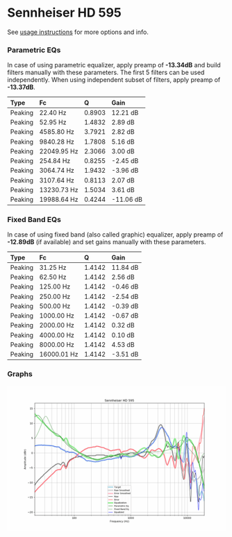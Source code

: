 # Sennheiser HD 595
See [usage instructions](https://github.com/jaakkopasanen/AutoEq#usage) for more options and info.

### Parametric EQs
In case of using parametric equalizer, apply preamp of **-13.34dB** and build filters manually
with these parameters. The first 5 filters can be used independently.
When using independent subset of filters, apply preamp of **-13.37dB**.

| Type    | Fc          |      Q | Gain      |
|:--------|:------------|:-------|:----------|
| Peaking | 22.40 Hz    | 0.8903 | 12.21 dB  |
| Peaking | 52.95 Hz    | 1.4832 | 2.89 dB   |
| Peaking | 4585.80 Hz  | 3.7921 | 2.82 dB   |
| Peaking | 9840.28 Hz  | 1.7808 | 5.16 dB   |
| Peaking | 22049.95 Hz | 2.3066 | 3.00 dB   |
| Peaking | 254.84 Hz   | 0.8255 | -2.45 dB  |
| Peaking | 3064.74 Hz  | 1.9432 | -3.96 dB  |
| Peaking | 3107.64 Hz  | 0.8113 | 2.07 dB   |
| Peaking | 13230.73 Hz | 1.5034 | 3.61 dB   |
| Peaking | 19988.64 Hz | 0.4244 | -11.06 dB |

### Fixed Band EQs
In case of using fixed band (also called graphic) equalizer, apply preamp of **-12.89dB**
(if available) and set gains manually with these parameters.

| Type    | Fc          |      Q | Gain     |
|:--------|:------------|:-------|:---------|
| Peaking | 31.25 Hz    | 1.4142 | 11.84 dB |
| Peaking | 62.50 Hz    | 1.4142 | 2.56 dB  |
| Peaking | 125.00 Hz   | 1.4142 | -0.46 dB |
| Peaking | 250.00 Hz   | 1.4142 | -2.54 dB |
| Peaking | 500.00 Hz   | 1.4142 | -0.39 dB |
| Peaking | 1000.00 Hz  | 1.4142 | -0.67 dB |
| Peaking | 2000.00 Hz  | 1.4142 | 0.32 dB  |
| Peaking | 4000.00 Hz  | 1.4142 | 0.10 dB  |
| Peaking | 8000.00 Hz  | 1.4142 | 4.53 dB  |
| Peaking | 16000.01 Hz | 1.4142 | -3.51 dB |

### Graphs
![](./Sennheiser%20HD%20595.png)